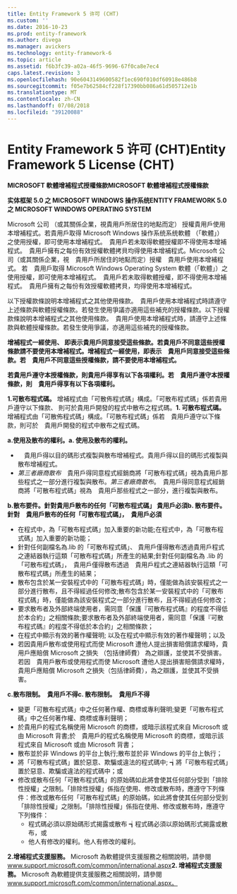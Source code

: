 ```yaml
---
title: Entity Framework 5 许可 (CHT)
ms.custom: ''
ms.date: 2016-10-23
ms.prod: entity-framework
ms.author: divega
ms.manager: avickers
ms.technology: entity-framework-6
ms.topic: article
ms.assetid: f6b3fc39-a02a-46f5-9696-67f0ca8e7ec4
caps.latest.revision: 3
ms.openlocfilehash: 90e6043149600582f1ec690f010df60918e486b8
ms.sourcegitcommit: f05e7b62584cf228f17390bb086a61d505712e1b
ms.translationtype: MT
ms.contentlocale: zh-CN
ms.lasthandoff: 07/08/2018
ms.locfileid: "39120088"
---
```

# <a name="entity-framework-5-license-cht"></a><span data-ttu-id="afb0c-102">Entity Framework 5 许可 (CHT)</span><span class="sxs-lookup"><span data-stu-id="afb0c-102">Entity Framework 5 License (CHT)</span></span>
<span data-ttu-id="afb0c-103">**MICROSOFT 軟體增補程式授權條款**</span><span class="sxs-lookup"><span data-stu-id="afb0c-103">**MICROSOFT 軟體增補程式授權條款**</span></span>

<span data-ttu-id="afb0c-104">**实体框架 5.0 之 MICROSOFT WINDOWS 操作系统**</span><span class="sxs-lookup"><span data-stu-id="afb0c-104">**ENTITY FRAMEWORK 5.0 之 MICROSOFT WINDOWS OPERATING SYSTEM**</span></span>

<span data-ttu-id="afb0c-105">Microsoft 公司 （或其關係企業，視貴用戶所居住的地點而定） 授權貴用戶使用本增補程式。若貴用戶取得 Microsoft Windows 操作系统系统軟體 （「軟體」） 之使用授權，即可使用本增補程式。　貴用戶若未取得軟體授權即不得使用本增補程式。　貴用戶擁有之每份有效授權軟體拷貝均得使用本增補程式。</span><span class="sxs-lookup"><span data-stu-id="afb0c-105">Microsoft 公司（或其關係企業，視　貴用戶所居住的地點而定）授權　貴用戶使用本增補程式。 若　貴用戶取得 Microsoft Windows Operating System 軟體（「軟體」）之使用授權，即可使用本增補程式。　貴用戶若未取得軟體授權，即不得使用本增補程式。　貴用戶擁有之每份有效授權軟體拷貝，均得使用本增補程式。</span></span>

<span data-ttu-id="afb0c-106">以下授權款條說明本增補程式之其他使用條款。　貴用戶使用本增補程式時請遵守上述條款與軟體授權條款。若發生使用爭議亦適用這些補充的授權條款。</span><span class="sxs-lookup"><span data-stu-id="afb0c-106">以下授權款條說明本增補程式之其他使用條款。　貴用戶使用本增補程式時，請遵守上述條款與軟體授權條款。若發生使用爭議，亦適用這些補充的授權條款。</span></span>

<span data-ttu-id="afb0c-107">**增補程式一經使用、 即表示貴用戶同意接受這些條款。若貴用戶不同意這些授權條款請不要使用本增補程式。**</span><span class="sxs-lookup"><span data-stu-id="afb0c-107">**增補程式一經使用，即表示　貴用戶同意接受這些條款。若　貴用戶不同意這些授權條款，請不要使用本增補程式。**</span></span>

<span data-ttu-id="afb0c-108">**若貴用戶遵守本授權條款，則貴用戶得享有以下各項權利。**</span><span class="sxs-lookup"><span data-stu-id="afb0c-108">**若　貴用戶遵守本授權條款，則　貴用戶得享有以下各項權利。**</span></span>

<span data-ttu-id="afb0c-109">**1.可散布程式碼。** 增補程式由「可散佈程式碼」構成。「可散布程式碼」係若貴用戶遵守以下條款、 則可於貴用戶開發的程式中散布之程式碼。</span><span class="sxs-lookup"><span data-stu-id="afb0c-109">**1. 可散布程式碼。** 增補程式由「可散佈程式碼」構成。「可散布程式碼」係若　貴用戶遵守以下條款，則可於　貴用戶開發的程式中散布之程式碼。</span></span>

<span data-ttu-id="afb0c-110">**a.使用及散布的權利。**</span><span class="sxs-lookup"><span data-stu-id="afb0c-110">**a. 使用及散布的權利。**</span></span>

-   　<span data-ttu-id="afb0c-111">貴用戶得以目的碼形式複製與散布增補程式。</span><span class="sxs-lookup"><span data-stu-id="afb0c-111">貴用戶得以目的碼形式複製與散布增補程式。</span></span>
-   <span data-ttu-id="afb0c-112">*第三者廠商散布*　貴用戶得同意程式經銷商將「可散布程式碼」視為貴用戶那些程式之一部分進行複製與散布。</span><span class="sxs-lookup"><span data-stu-id="afb0c-112">*第三者廠商散布*。　貴用戶得同意程式經銷商將「可散布程式碼」視為　貴用戶那些程式之一部分，進行複製與散布。</span></span>

<span data-ttu-id="afb0c-113">**b.散布要件。針對貴用戶散布的任何「可散布程式碼」 貴用戶必須**</span><span class="sxs-lookup"><span data-stu-id="afb0c-113">**b. 散布要件。針對　貴用戶散布的任何「可散布程式碼」，　貴用戶必須**</span></span>

-   <span data-ttu-id="afb0c-114">在程式中，為「可散布程式碼」加入重要的新功能;</span><span class="sxs-lookup"><span data-stu-id="afb0c-114">在程式中，為「可散布程式碼」加入重要的新功能；</span></span>
-   <span data-ttu-id="afb0c-115">針對任何副檔名為.lib 的「可散布程式碼」、 貴用戶僅得散布透過貴用戶程式之連結器執行這類「可散布程式碼」所產生的結果;</span><span class="sxs-lookup"><span data-stu-id="afb0c-115">針對任何副檔名為 .lib 的「可散布程式碼」，　貴用戶僅得散布透過　貴用戶程式之連結器執行這類「可散布程式碼」所產生的結果；</span></span>
-   <span data-ttu-id="afb0c-116">散布包含於某一安裝程式中的「可散布程式碼」時，僅能做為該安裝程式之一部分進行散布，且不得經過任何修改;</span><span class="sxs-lookup"><span data-stu-id="afb0c-116">散布包含於某一安裝程式中的「可散布程式碼」時，僅能做為該安裝程式之一部分進行散布，且不得經過任何修改；</span></span>
-   <span data-ttu-id="afb0c-117">要求散布者及外部終端使用者，需同意「保護『可散布程式碼』的程度不得低於本合約」之相關條款;</span><span class="sxs-lookup"><span data-stu-id="afb0c-117">要求散布者及外部終端使用者，需同意「保護『可散布程式碼』的程度不得低於本合約」之相關條款；</span></span>
-   <span data-ttu-id="afb0c-118">在程式中顯示有效的著作權聲明; 以及</span><span class="sxs-lookup"><span data-stu-id="afb0c-118">在程式中顯示有效的著作權聲明；以及</span></span>
-   <span data-ttu-id="afb0c-119">若因貴用戶散布或使用程式而使 Microsoft 遭他人提出損害賠償請求權時，貴用戶應賠償 Microsoft 之損失 （包括律師費） 為之辯護，並使其不受損害。</span><span class="sxs-lookup"><span data-stu-id="afb0c-119">若因　貴用戶散布或使用程式而使 Microsoft 遭他人提出損害賠償請求權時，　貴用戶應賠償 Microsoft 之損失（包括律師費），為之辯護，並使其不受損害。</span></span>

<span data-ttu-id="afb0c-120">**c.散布限制。　貴用戶不得**</span><span class="sxs-lookup"><span data-stu-id="afb0c-120">**c. 散布限制。　貴用戶不得**</span></span>

-   <span data-ttu-id="afb0c-121">變更「可散布程式碼」中之任何著作權、商標或專利聲明;</span><span class="sxs-lookup"><span data-stu-id="afb0c-121">變更「可散布程式碼」中之任何著作權、商標或專利聲明；</span></span>
-   <span data-ttu-id="afb0c-122">於貴用戶的程式名稱使用 Microsoft 的商標，或暗示該程式來自 Microsoft 或由 Microsoft 背書;</span><span class="sxs-lookup"><span data-stu-id="afb0c-122">於　貴用戶的程式名稱使用 Microsoft 的商標，或暗示該程式來自 Microsoft 或由 Microsoft 背書；</span></span>
-   <span data-ttu-id="afb0c-123">散布並於非 Windows 的平台上執行;</span><span class="sxs-lookup"><span data-stu-id="afb0c-123">散布並於非 Windows 的平台上執行；</span></span>
-   <span data-ttu-id="afb0c-124">將「可散布程式碼」置於惡意、欺騙或違法的程式碼中; ┪</span><span class="sxs-lookup"><span data-stu-id="afb0c-124">將「可散布程式碼」置於惡意、欺騙或違法的程式碼中；或</span></span>
-   <span data-ttu-id="afb0c-125">修改或散布任何「可散布程式碼」的原始碼如此將會使其任何部分受到「排除性授權」之限制。「排除性授權」係指在使用、修改或散布時，應遵守下列條件：</span><span class="sxs-lookup"><span data-stu-id="afb0c-125">修改或散布任何「可散布程式碼」的原始碼，如此將會使其任何部分受到「排除性授權」之限制。「排除性授權」係指在使用、修改或散布時，應遵守下列條件：</span></span>
    -   <span data-ttu-id="afb0c-126">程式碼必須以原始碼形式揭露或散布 ┪</span><span class="sxs-lookup"><span data-stu-id="afb0c-126">程式碼必須以原始碼形式揭露或散布，或</span></span>
    -   <span data-ttu-id="afb0c-127">他人有修改的權利。</span><span class="sxs-lookup"><span data-stu-id="afb0c-127">他人有修改的權利。</span></span>

<span data-ttu-id="afb0c-128">**2.增補程式支援服務。** Microsoft 為軟體提供支援服務之相關說明，請參閱 www.support.microsoft.com/common/international.aspx</span><span class="sxs-lookup"><span data-stu-id="afb0c-128">**2. 增補程式支援服務。** Microsoft 為軟體提供支援服務之相關說明，請參閱 www.support.microsoft.com/common/international.aspx。</span></span>

